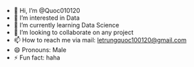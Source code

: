 - 👋 Hi, I’m @Quoc010120
- 👀 I’m interested in Data
- 🌱 I’m currently learning Data Science
- 💞️ I’m looking to collaborate on any project
- 📫 How to reach me via mail: letrungquoc100120@gmail.com
- 😄 Pronouns: Male
- ⚡ Fun fact: haha

<!---
Quoc010120/Quoc010120 is a ✨ special ✨ repository because its `README.md` (this file) appears on your GitHub profile.
You can click the Preview link to take a look at your changes.
--->
